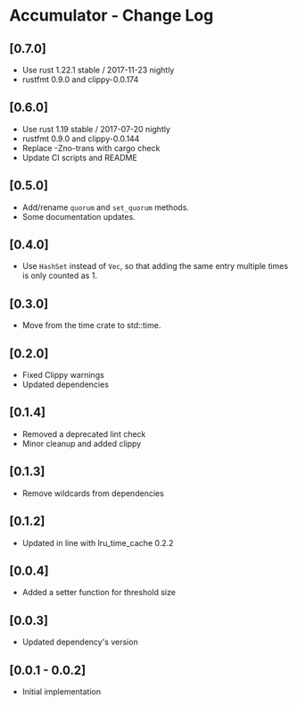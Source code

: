# Accumulator - Change Log

## [0.7.0]
- Use rust 1.22.1 stable / 2017-11-23 nightly
- rustfmt 0.9.0 and clippy-0.0.174

## [0.6.0]
- Use rust 1.19 stable / 2017-07-20 nightly
- rustfmt 0.9.0 and clippy-0.0.144
- Replace -Zno-trans with cargo check
- Update CI scripts and README

## [0.5.0]
- Add/rename `quorum` and `set_quorum` methods.
- Some documentation updates.

## [0.4.0]
- Use `HashSet` instead of `Vec`, so that adding the same entry multiple times
  is only counted as 1.

## [0.3.0]
- Move from the time crate to std::time.

## [0.2.0]
- Fixed Clippy warnings
- Updated dependencies

## [0.1.4]
- Removed a deprecated lint check
- Minor cleanup and added clippy

## [0.1.3]
- Remove wildcards from dependencies

## [0.1.2]
- Updated in line with lru_time_cache 0.2.2

## [0.0.4]
- Added a setter function for threshold size

## [0.0.3]
- Updated dependency's version

## [0.0.1 - 0.0.2]
- Initial implementation
